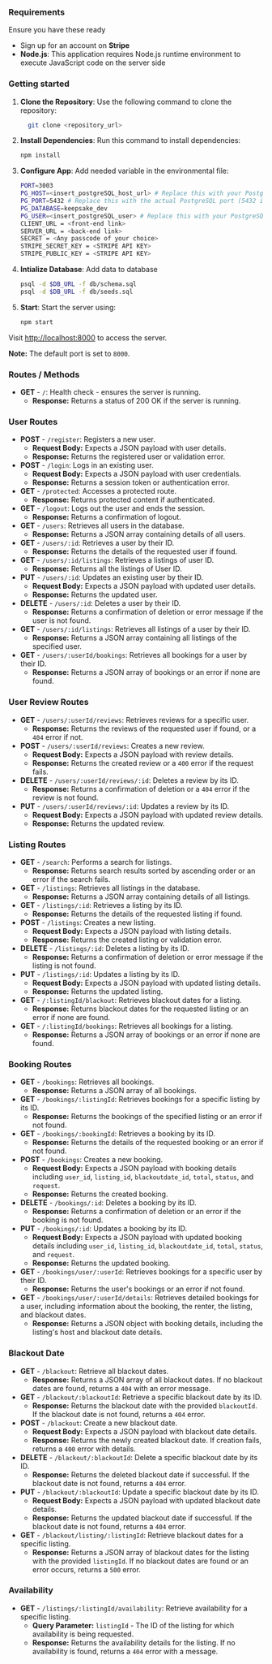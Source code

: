 ### Requirements
Ensure you have these ready
* Sign up for an account on **Stripe**
* **Node.js**: This application requires Node.js runtime environment to execute JavaScript code on the server side
 

### Getting started

1. **Clone the Repository**: Use the following command to clone the repository:
     ```bash
       git clone <repository_url>
     ```

2. **Install Dependencies**: Run this command to install dependencies:
    ```bash
    npm install
   ```
   
3. **Configure App**: Add needed variable in the environmental file:
    ```bash
    PORT=3003
    PG_HOST=<insert_postgreSQL_host_url> # Replace this with your PostgreSQL host (e.g., localhost or a remote database URL)
    PG_PORT=5432 # Replace this with the actual PostgreSQL port (5432 is the default)
    PG_DATABASE=keepsake_dev
    PG_USER=<insert_postgreSQL_user> # Replace this with your PostgreSQL user (e.g., postgres or a specific user)
    CLIENT_URL = <front-end link>
    SERVER_URL = <back-end link>
    SECRET = <Any passcode of your choice>
    STRIPE_SECRET_KEY = <STRIPE API KEY>
    STRIPE_PUBLIC_KEY = <STRIPE API KEY>
    ```
4. **Intialize Database**: Add data to database
    ```bash
    psql -d $DB_URL -f db/schema.sql
    psql -d $DB_URL -f db/seeds.sql
    ```

4. **Start**: Start the server using:
    ```bash
    npm start
   ```

Visit [http://localhost:8000](http://localhost:8000) to access the server.

**Note:** The default port is set to `8000`.


### Routes / Methods

- **GET** - `/`: Health check - ensures the server is running.
    - **Response:** Returns a status of 200 OK if the server is running.

### User Routes

- **POST** - `/register`: Registers a new user.
    - **Request Body:** Expects a JSON payload with user details.
    - **Response:** Returns the registered user or validation error.
- **POST** - `/login`: Logs in an existing user.
    - **Request Body:** Expects a JSON payload with user credentials.
    - **Response:** Returns a session token or authentication error.
- **GET** - `/protected`: Accesses a protected route.
    - **Response:** Returns protected content if authenticated.
- **GET** - `/logout`: Logs out the user and ends the session.
    - **Response:** Returns a confirmation of logout.
- **GET** - `/users`: Retrieves all users in the database.
    - **Response:** Returns a JSON array containing details of all users.
- **GET** - `/users/:id`: Retrieves a user by their ID.
    - **Response:** Returns the details of the requested user if found.
- **GET** - `/users/:id/listings`: Retrieves a listings of user ID.
    - **Response:** Returns all the listings of User ID.
- **PUT** - `/users/:id`: Updates an existing user by their ID.
    - **Request Body:** Expects a JSON payload with updated user details.
    - **Response:** Returns the updated user.
- **DELETE** - `/users/:id`: Deletes a user by their ID.
    - **Response:** Returns a confirmation of deletion or error message if the user is not found.
- **GET** - `/users/:id/listings`: Retrieves all listings of a user by their ID.
    - **Response:** Returns a JSON array containing all listings of the specified user.
- **GET** - `/users/:userId/bookings`: Retrieves all bookings for a user by their ID.
    - **Response:** Returns a JSON array of bookings or an error if none are found.

### User Review Routes
- **GET** - `/users/:userId/reviews`: Retrieves reviews for a specific user.
    - **Response:** Returns the reviews of the requested user if found, or a `404` error if not.
- **POST** - `/users/:userId/reviews`: Creates a new review.
    - **Request Body:** Expects a JSON payload with review details.
    - **Response:** Returns the created review or a `400` error if the request fails.
- **DELETE** - `/users/:userId/reviews/:id`: Deletes a review by its ID.
    - **Response:** Returns a confirmation of deletion or a `404` error if the review is not found.
- **PUT** - `/users/:userId/reviews/:id`: Updates a review by its ID.
    - **Request Body:** Expects a JSON payload with updated review details.
    - **Response:** Returns the updated review.

### Listing Routes

- **GET** - `/search`: Performs a search for listings.
    - **Response:** Returns search results sorted by ascending order or an error if the search fails.
- **GET** - `/listings`: Retrieves all listings in the database.
    - **Response:** Returns a JSON array containing details of all listings.
- **GET** - `/listings/:id`: Retrieves a listing by its ID.
    - **Response:** Returns the details of the requested listing if found.
- **POST** - `/listings`: Creates a new listing.
    - **Request Body:** Expects a JSON payload with listing details.
    - **Response:** Returns the created listing or validation error.
- **DELETE** - `/listings/:id`: Deletes a listing by its ID.
    - **Response:** Returns a confirmation of deletion or error message if the listing is not found.
- **PUT** - `/listings/:id`: Updates a listing by its ID.
    - **Request Body:** Expects a JSON payload with updated listing details.
    - **Response:** Returns the updated listing.
- **GET** - `/:listingId/blackout`: Retrieves blackout dates for a listing.
    - **Response:** Returns blackout dates for the requested listing or an error if none are found.
- **GET** - `/:listingId/bookings`: Retrieves all bookings for a listing.
    - **Response:** Returns a JSON array of bookings or an error if none are found.

### Booking Routes

- **GET** - `/bookings`: Retrieves all bookings.
    - **Response:** Returns a JSON array of all bookings.
- **GET** - `/bookings/:listingId`: Retrieves bookings for a specific listing by its ID.
    - **Response:** Returns the bookings of the specified listing or an error if not found.
- **GET** - `/bookings/:bookingId`: Retrieves a booking by its ID.
    - **Response:** Returns the details of the requested booking or an error if not found.
- **POST** - `/bookings`: Creates a new booking.
    - **Request Body:** Expects a JSON payload with booking details including `user_id`, `listing_id`, `blackoutdate_id`, `total`, `status`, and `request`.
    - **Response:** Returns the created booking.
- **DELETE** - `/bookings/:id`: Deletes a booking by its ID.
    - **Response:** Returns a confirmation of deletion or an error if the booking is not found.
- **PUT** - `/bookings/:id`: Updates a booking by its ID.
    - **Request Body:** Expects a JSON payload with updated booking details including `user_id`, `listing_id`, `blackoutdate_id`, `total`, `status`, and `request`.
    - **Response:** Returns the updated booking.
- **GET** - `/bookings/user/:userId`: Retrieves bookings for a specific user by their ID.
    - **Response:** Returns the user's bookings or an error if not found.
- **GET** - `/bookings/user/:userId/details`: Retrieves detailed bookings for a user, including information about the booking, the renter, the listing, and blackout dates.
    - **Response:** Returns a JSON object with booking details, including the listing's host and blackout date details.

### Blackout Date 
- **GET** - `/blackout`: Retrieve all blackout dates.
    - **Response:** Returns a JSON array of all blackout dates. If no blackout dates are found, returns a `404` with an error message.
- **GET** - `/blackout/:blackoutId`: Retrieve a specific blackout date by its ID.
    - **Response:** Returns the blackout date with the provided `blackoutId`. If the blackout date is not found, returns a `404` error.
- **POST** - `/blackout`: Create a new blackout date.
    - **Request Body:** Expects a JSON payload with blackout date details.
    - **Response:** Returns the newly created blackout date. If creation fails, returns a `400` error with details.
- **DELETE** - `/blackout/:blackoutId`: Delete a specific blackout date by its ID.
    - **Response:** Returns the deleted blackout date if successful. If the blackout date is not found, returns a `404` error.
- **PUT** - `/blackout/:blackoutId`: Update a specific blackout date by its ID.
    - **Request Body:** Expects a JSON payload with updated blackout date details.
    - **Response:** Returns the updated blackout date if successful. If the blackout date is not found, returns a `404` error.
- **GET** - `/blackout/listing/:listingId`: Retrieve blackout dates for a specific listing.
    - **Response:** Returns a JSON array of blackout dates for the listing with the provided `listingId`. If no blackout dates are found or an error occurs, returns a `500` error.

### Availability

- **GET** - `/listings/:listingId/availability`: Retrieve availability for a specific listing.
    - **Query Parameter:** `listingId` - The ID of the listing for which availability is being requested.
    - **Response:** Returns the availability details for the listing. If no availability is found, returns a `404` error with a message.
